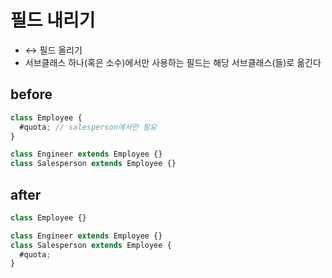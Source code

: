 # 필드 내리기

- ↔️ 필드 올리기
- 서브클래스 하나(혹은 소수)에서만 사용하는 필드는 해당 서브클래스(들)로 옮긴다

## before

```js
class Employee {
  #quota; // salesperson에서만 필요
}

class Engineer extends Employee {}
class Salesperson extends Employee {}
```

## after

```js
class Employee {}

class Engineer extends Employee {}
class Salesperson extends Employee {
  #quota;
}
```

